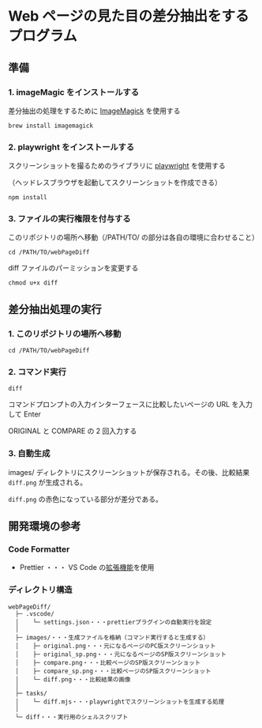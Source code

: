 # Web ページの見た目の差分抽出をするプログラム

## 準備

### 1. imageMagic をインストールする

差分抽出の処理をするために [ImageMagick](https://imagemagick.org/) を使用する

```
brew install imagemagick
```

### 2. playwright をインストールする

スクリーンショットを撮るためのライブラリに [playwright](https://github.com/microsoft/playwright) を使用する

（ヘッドレスブラウザを起動してスクリーンショットを作成できる）

```
npm install
```

### 3. ファイルの実行権限を付与する

このリポジトリの場所へ移動（/PATH/TO/ の部分は各自の環境に合わせること）

```
cd /PATH/TO/webPageDiff
```

diff ファイルのパーミッションを変更する

```
chmod u+x diff
```

## 差分抽出処理の実行

### 1. このリポジトリの場所へ移動

```
cd /PATH/TO/webPageDiff
```

### 2. コマンド実行

```
diff
```

コマンドプロンプトの入力インターフェースに比較したいページの URL を入力して Enter

ORIGINAL と COMPARE の 2 回入力する

### 3. 自動生成

images/ ディレクトリにスクリーンショットが保存される。その後、比較結果 `diff.png` が生成される。

`diff.png` の赤色になっている部分が差分である。

## 開発環境の参考

### Code Formatter

- Prettier ・・・ VS Code の[拡張機能](https://marketplace.visualstudio.com/items?itemName=esbenp.prettier-vscode)を使用

### ディレクトリ構造

```
webPageDiff/
  ├─ .vscode/
  │    └─ settings.json・・・prettierプラグインの自動実行を設定
  │
  ├─ images/・・・生成ファイルを格納（コマンド実行すると生成する）
  │    ├─ original.png・・・元になるページのPC版スクリーンショット
  │    ├─ original_sp.png・・・元になるページのSP版スクリーンショット
  │    ├─ compare.png・・・比較ページのSP版スクリーンショット
  │    ├─ compare_sp.png・・・比較ページのSP版スクリーンショット
  │    └─ diff.png・・・比較結果の画像
  │
  ├─ tasks/
  │    └─ diff.mjs・・・playwrightでスクリーンショットを生成する処理
  │
  └─ diff・・・実行用のシェルスクリプト
```
